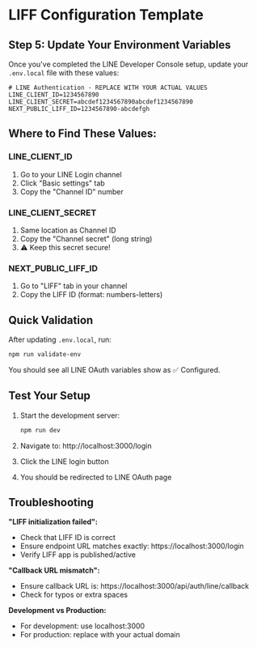 # LIFF Configuration Template

## Step 5: Update Your Environment Variables

Once you've completed the LINE Developer Console setup, update your `.env.local` file with these values:

```env
# LINE Authentication - REPLACE WITH YOUR ACTUAL VALUES
LINE_CLIENT_ID=1234567890
LINE_CLIENT_SECRET=abcdef1234567890abcdef1234567890  
NEXT_PUBLIC_LIFF_ID=1234567890-abcdefgh
```

## Where to Find These Values:

### LINE_CLIENT_ID
1. Go to your LINE Login channel
2. Click "Basic settings" tab
3. Copy the "Channel ID" number

### LINE_CLIENT_SECRET  
1. Same location as Channel ID
2. Copy the "Channel secret" (long string)
3. ⚠️ Keep this secret secure!

### NEXT_PUBLIC_LIFF_ID
1. Go to "LIFF" tab in your channel
2. Copy the LIFF ID (format: numbers-letters)

## Quick Validation

After updating `.env.local`, run:
```bash
npm run validate-env
```

You should see all LINE OAuth variables show as ✅ Configured.

## Test Your Setup

1. Start the development server:
   ```bash
   npm run dev
   ```

2. Navigate to: http://localhost:3000/login

3. Click the LINE login button

4. You should be redirected to LINE OAuth page

## Troubleshooting

**"LIFF initialization failed":**
- Check that LIFF ID is correct
- Ensure endpoint URL matches exactly: https://localhost:3000/login
- Verify LIFF app is published/active

**"Callback URL mismatch":**
- Ensure callback URL is: https://localhost:3000/api/auth/line/callback
- Check for typos or extra spaces

**Development vs Production:**
- For development: use localhost:3000
- For production: replace with your actual domain
